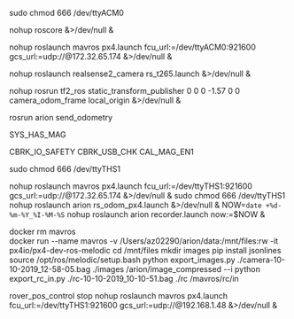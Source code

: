 


sudo chmod 666 /dev/ttyACM0

nohup roscore &>/dev/null &

nohup roslaunch mavros px4.launch fcu_url:=/dev/ttyACM0:921600 gcs_url:=udp://@172.32.65.174 &>/dev/null &

nohup roslaunch realsense2_camera rs_t265.launch &>/dev/null &

nohup rosrun tf2_ros static_transform_publisher 0 0 0 -1.57 0 0 camera_odom_frame local_origin &>/dev/null &

rosrun arion send_odometry


SYS_HAS_MAG

CBRK_IO_SAFETY
CBRK_USB_CHK
CAL_MAG_EN1

sudo chmod 666 /dev/ttyTHS1

nohup roslaunch mavros px4.launch fcu_url:=/dev/ttyTHS1:921600 gcs_url:=udp://@172.32.65.174 &>/dev/null &
sudo chmod 666 /dev/ttyTHS1
nohup roslaunch arion rs_odom_px4.launch &>/dev/null &
NOW=`date +%d-%m-%Y_%I-%M-%S`
nohup roslaunch arion recorder.launch now:=$NOW & 

docker rm mavros  
docker run --name mavros -v /Users/az02290/arion/data:/mnt/files:rw -it px4io/px4-dev-ros-melodic 
cd /mnt/files
 mkdir images
pip install jsonlines
source /opt/ros/melodic/setup.bash
python export_images.py ./camera-10-10-2019_12-58-05.bag ./images /arion/image_compressed --i
python export_rc_in.py ./rc-10-10-2019_10-10-51.bag ./rc /mavros/rc/in


rover_pos_control stop
nohup roslaunch mavros px4.launch fcu_url:=/dev/ttyTHS1:921600 gcs_url:=udp://@192.168.1.48 &>/dev/null &
